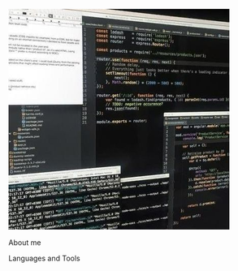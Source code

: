 ![Header](https://github.com/staszarzarstas/staszarzarstas/blob/main/asset/header.jpg)

About me 

Languages and Tools